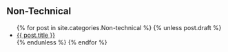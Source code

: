 ## Non-Technical

<ul>
  {% for post in site.categories.Non-technical %}
    {% unless post.draft %}
      <li><a href="{{ post.url }}">{{ post.title }}</a></li>
    {% endunless %}
  {% endfor %}
</ul>
